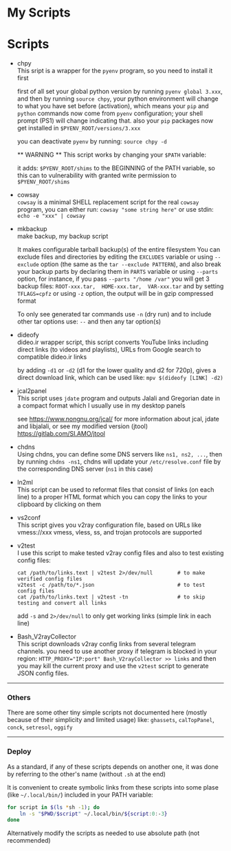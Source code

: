 # My Scripts

# Scripts

* chpy  
  This sript is a wrapper for the `pyenv` program, so you need to install it first

  first of all set your global python version by running `pyenv global 3.xxx`,
  and then by running `source chpy`, your python environment will change
  to what you have set before (activation), which means
  your `pip` and `python` commands now come from `pyenv` configuration;
  your shell prompt (PS1) will change indicating that.
  also your `pip` packages now get installed in `$PYENV_ROOT/versions/3.xxx`

  you can deactivate `pyenv` by running: `source chpy -d`

  ** WARNING ** This script works by changing your `$PATH` variable:

    it adds: `$PYENV_ROOT/shims` to the BEGINNING of the PATH variable,
    so this can to vulnerability with granted write permission to `$PYENV_ROOT/shims`


* cowsay  
  `cowsay` is a minimal SHELL replacement script for the real `cowsay` program,
  you can either run: `cowsay "some string here"` or use stdin: `echo -e "xxx" | cowsay`


* mkbackup  
  make backup, my backup script

  It makes configurable tarball backup(s) of the entire filesystem
  You can exclude files and directories by editing the `EXCLUDES` variable 
  or using `--exclude` option (the same as the `tar --exclude PATTERN`),
  and also break your backup parts by declaring them in `PARTS` variable or using `--parts` option,
  for instance, if you pass `--parts "/home /var"` you will get 3 backup files: 
  `ROOT-xxx.tar,  HOME-xxx.tar,  VAR-xxx.tar` and
  by setting `TFLAGS=cpfz` or using `-z` option, the output will be in gzip compressed format

  To only see generated tar commands use `-n` (dry run)
  and to include other tar options use: `--` and then any tar option(s)


* dideofy  
  dideo.ir wrapper script, this script converts YouTube links including
  direct links (to videos and playlists), URLs from Google search to compatible dideo.ir links


  by adding `-d1` or `-d2` (d1 for the lower quality and d2 for 720p),
  gives a direct download link, which can be used like: `mpv $(dideofy [LINK] -d2)`
  
* jcal2panel  
  This script uses `jdate` program and outputs Jalali and Gregorian date
  in a compact format which I usually use in my desktop panels

  see <https://www.nongnu.org/jcal/> for more information about jcal, jdate and libjalali,
  or see my modified version (jtool) <https://gitlab.com/SI.AMO/jtool>


* chdns  
  Using chdns, you can define some DNS servers like `ns1, ns2, ...`,
  then by running `chdns -ns1`, chdns will update your `/etc/resolve.conf` file
  by the corresponding DNS server (`ns1` in this case)


* ln2ml  
  This script can be used to reformat files that consist of links (on each line)
  to a proper HTML format which you can copy the links to your clipboard
  by clicking on them


* vs2conf  
  This script gives you v2ray configuration file, based on URLs like vmess://xxx
  vmess, vless, ss, and trojan protocols are supported


* v2test  
  I use this script to make tested v2ray config files and also to test existing config files:
  ```{bash}
  cat /path/to/links.text | v2test 2>/dev/null        # to make verified config files
  v2test -c /path/to/*.json                           # to test config files
  cat /path/to/links.text | v2test -tn                # to skip testing and convert all links
  ```
  add `-s` and `2>/dev/null` to only get working links (simple link in each line)


* Bash_V2rayCollector  
  This script downloads v2ray config links from several telegram channels.
  you need to use another proxy if telegram is blocked in your region:
  `HTTP_PROXY="IP:port" Bash_V2rayCollector >> links`
  and then you may kill the current proxy and use the `v2test` script to generate JSON config files.

---

### Others
There are some other tiny simple scripts not documented here
(mostly because of their simplicity and limited usage)
like: `ghassets`, `calTopPanel`, `conck`, `setresol`, `oggify`

---

### Deploy
As a standard, if any of these scripts depends on another one,
it was done by referring to the other's name (without `.sh` at the end)

It is convenient to create symbolic links
from these scripts into some plase (like `~/.local/bin/`)
included in your PATH variable:
``` bash
for script in $(ls *sh -1); do
    ln -s "$PWD/$script" ~/.local/bin/${script:0:-3}
done
```
Alternatively modify the scripts as needed to use absolute path (not recommended)

